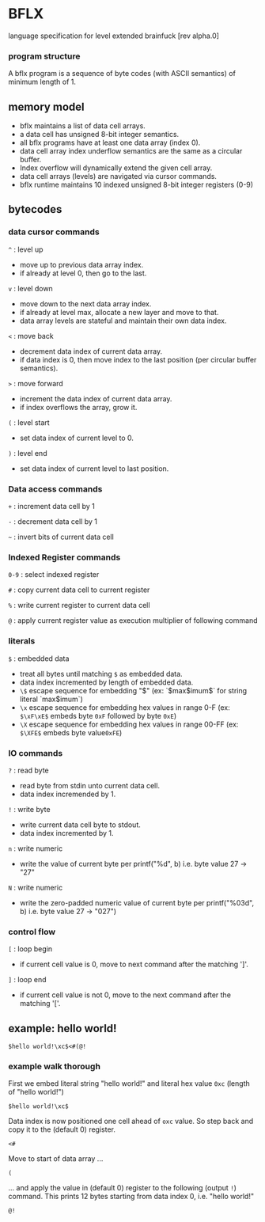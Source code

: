 # BFLX
language specification for level extended brainfuck [rev alpha.0]


### program structure
A bflx program is a sequence of byte codes (with ASCII semantics) of minimum length of 1.
    
## memory model
  
- bflx maintains a list of data cell arrays.
- a data cell has unsigned 8-bit integer semantics.
- all bflx programs have at least one data array (index 0).
- data cell array index underflow semantics are the same as a circular buffer. 
- Index overflow will dynamically extend the given cell array.
- data cell arrays (levels) are navigated via cursor commands.
- bflx runtime maintains 10 indexed unsigned 8-bit integer registers (0-9)

## bytecodes

### data cursor commands
  
`^` : level up    

- move up to previous data array index.
- if already at level 0, then go to the last.
 
`v` : level down

  - move down to the next data array index.
  - if already at level max, allocate a new layer and move to that.
  - data array levels are stateful and maintain their own data index.
      
`<` : move back

 - decrement data index of current data array. 
 - if data index is 0, then move index to the last position (per circular buffer semantics).
     
`>` : move forward

 - increment the data index of current data array.
 - if index overflows the array, grow it.

`(` : level start

   - set data index of current level to 0.
   
`)` : level end

   - set data index of current level to last position.
     
### Data access commands

`+` : increment data cell by 1

`-` : decrement data cell by 1

`~` : invert bits of current data cell

### Indexed Register commands
`0-9` : select indexed register

`#` : copy current data cell to current register

`%` : write current register to current data cell

`@` : apply current register value as execution multiplier of following command


### literals 

`$` : embedded data

- treat all bytes until matching `$` as embedded data. 
- data index incremented by length of embedded data.
- `\$` escape sequence for embedding "$" (ex: `$max\$imum$` for string literal `max$imum`)
- `\x` escape sequence for embedding hex values in range 0-F (ex: `$\xF\xE$` embeds byte `0xF` followed by byte `0xE`)
- `\X` escape sequence for embedding hex values in range 00-FF (ex: `$\XFE$` embeds byte value`0xFE`)
 
   
### IO commands
   
`?` : read byte

- read byte from stdin unto current data cell.
- data index incremended by 1.

`!` : write byte

- write current data cell byte to stdout. 
- data index incremented by 1.


`n` : write numeric 

- write the value of current byte per printf("%d", b) i.e. byte value 27 -> "27"

`N` : write numeric 

- write the zero-padded numeric value of current byte per printf("%03d", b) i.e. byte value 27 -> "027")    
     
### control flow
`[` : loop begin

- if current cell value is 0, move to next command after the matching ']'.

`]` : loop end

- if current cell value is not 0, move to the next command after the matching '['.

## example: hello world!
  
    $hello world!\xc$<#(@!

### example walk thorough

First we embed literal string "hello world!" and literal hex value `0xc` (length of "hello world!")

	$hello world!\xc$
	
Data index is now positioned one cell ahead of `oxc` value. So step back and copy it to the (default 0) register.

    <#
    
Move to start of data array ...

    (
    
… and apply the value in (default 0) register to the following (output `!`) command. This prints 12 bytes starting from data index 0, i.e. "hello world!"

    @!
